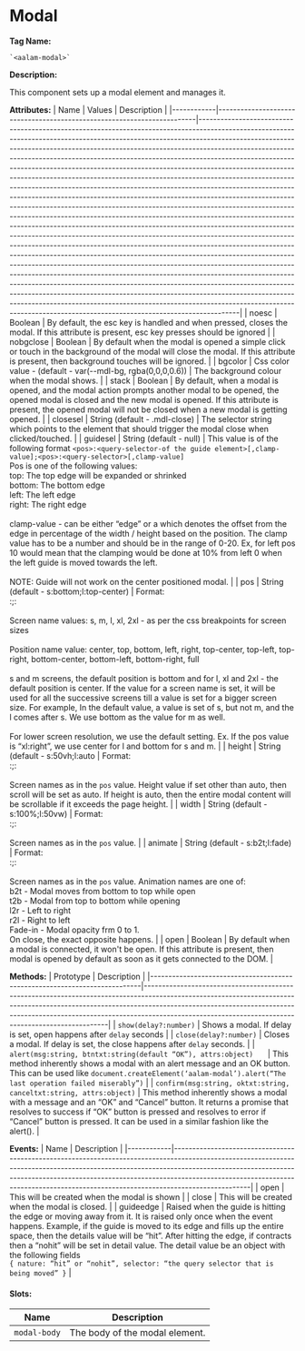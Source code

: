 # Modal
**Tag Name:**

	`<aalam-modal>`
 
**Description:**

This component sets up a modal element and manages it.

**Attributes:**
| Name       | Values                                                                 | Description                                                                                                                                                                                                                                                                                                                                                                                                                                                                                                                                                                                                                                                                                                                                                                                                                                                                                                                                                                                                                                                                                                                                                                                                                                                                                                                                                                                                                                                                                                                                                                                                                       |
|------------|------------------------------------------------------------------------|-----------------------------------------------------------------------------------------------------------------------------------------------------------------------------------------------------------------------------------------------------------------------------------------------------------------------------------------------------------------------------------------------------------------------------------------------------------------------------------------------------------------------------------------------------------------------------------------------------------------------------------------------------------------------------------------------------------------------------------------------------------------------------------------------------------------------------------------------------------------------------------------------------------------------------------------------------------------------------------------------------------------------------------------------------------------------------------------------------------------------------------------------------------------------------------------------------------------------------------------------------------------------------------------------------------------------------------------------------------------------------------------------------------------------------------------------------------------------------------------------------------------------------------------------------------------------------------------------------------------------------------|
| noesc      | Boolean                                                                | By default, the esc key is handled and when pressed, closes the modal. If this attribute is present, esc key presses should be ignored                                                                                                                                                                                                                                                                                                                                                                                                                                                                                                                                                                                                                                                                                                                                                                                                                                                                                                                                                                                                                                                                                                                                                                                                                                                                                                                                                                                                                                                    |
| nobgclose  | Boolean                                                                | By default when the modal is opened a simple click or touch in the background of the modal will close the modal. If this attribute is present, then background touches will be ignored.                                                                                                                                                                                                                                                                                                                                                                                                                                                                                                                                                                                                                                                                                                                                                                                                                                                                                                                                                                                                                                                                                                                                                                                                                                                                                                                                                                                                       |
| bgcolor    | Css color value - (default - var(--mdl-bg, rgba(0,0,0,0.6))           | The background colour when the modal shows.                                                                                                                                                                                                                                                                                                                                                                                                                                                                                                                                                                                                                                                                                                                                                                                                                                                                                                                                                                                                                                                                                                                                                                                                                                                                                                                                                                                                                                                                                                                                                    |
| stack      | Boolean                                                                | By default, when a modal is opened, and the modal action prompts another modal to be opened, the opened modal is closed and the new modal is opened. If this attribute is present, the opened modal will not be closed when a new modal is getting opened.                                                                                                                                                                                                                                                                                                                                                                                                                                                                                                                                                                                                                                                                                                                                                                                                                                                                                                                                                                                                                                                                                                                                                                                                                                                                                                                                      |
| closesel   | String (default - .mdl-close)                                          | The selector string which points to the element that should trigger the modal close when clicked/touched.                                                                                                                                                                                                                                                                                                                                                                                                                                                                                                                                                                                                                                                                                                                                                                                                                                                                                                                                                                                                                                                                                                                                                                                                                                                                                                                                                                                                                                                                                      |
| guidesel   | String (default - null)                                                | This value is of the following format `<pos>:<query-selector-of the guide element>[,clamp-value];<pos>:<query-selector>[,clamp-value]`<br>Pos is one of the following values:<br>top: The top edge will be expanded or shrinked<br>bottom: The bottom edge<br>left: The left edge<br>right: The right edge<br><br>clamp-value - can be either “edge” or a <number> which denotes the offset from the edge in percentage of the width / height based on the position. The clamp value has to be a number and should be in the range of 0-20. Ex, for left pos 10 would mean that the clamping would be done at 10% from left 0 when the left guide is moved towards the left.<br><br>NOTE: Guide will not work on the center positioned modal.                                                                                                                                                                                                                                                                                                                                                                                                                                                                                      |
| pos        | String (default - s:bottom;l:top-center)                              | Format:<br><screen-name-1>:<pos-name-1>;<screen-name-2>:<pos-name-2><br><br>Screen name values: s, m, l, xl, 2xl - as per the css breakpoints for screen sizes<br><br>Position name value: center, top, bottom, left, right, top-center, top-left, top-right, bottom-center, bottom-left, bottom-right, full<br><br>s and m screens, the default position is bottom and for l, xl and 2xl - the default position is center. If the value for a screen name is set, it will be used for all the successive screens till a value is set for a bigger screen size. For example, In the default value, a value is set of s, but not m, and the l comes after s. We use bottom as the value for m as well.<br><br>For lower screen resolution, we use the default setting. Ex. If the pos value is “xl:right”, we use center for l and bottom for s and m.                                                                                                                                                                                                                                                                                                             |
| height     | String (default - s:50vh;l:auto                                        | Format:<br><screen name>:<css height value>;<screen-name>:<height-value><br><br>Screen names as in the `pos` value. Height value if set other than auto, then scroll will be set as auto. If height is auto, then the entire modal content will be scrollable if it exceeds the page height.                                                                                                                                                                                                                                                                                                                                                                                                                                                                                                                                                                                                                                                                                                                                                                                                                                                                                                                                                                                                                                                                                                                                                                                                                                                         |
| width      | String (default - s:100%;l:50vw)                                       | Format:<br><screen name>:<css height value>;<screen-name>:<height-value><br><br>Screen names as in the `pos` value.                                                                                                                                                                                                                                                                                                                                                                                                                                                                                                                                                                                                                                                                                                                                                                                                                                                                                                                                                                                                                                                                                                                                                                                                                                                                                                                                                                                                                                                                              |
| animate    | String (default - s:b2t;l:fade)                                        | Format:<br><screen-name>:<animation name>;<screen-name>:<animation-name><br><br>Screen names as in the `pos` value. Animation names are one of:<br>b2t - Modal moves from bottom to top while open<br>t2b - Modal from top to bottom while opening<br>l2r - Left to right<br>r2l - Right to left<br>Fade-in - Modal opacity frm 0 to 1.<br>On close, the exact opposite happens.                                                                                                                                                                                                                                                                                                                                                                                                                                                                                                                                                                                                                                                                                                                                                                                                                                                                                                                     |
| open       | Boolean                                                                | By default when a modal is connected, it won't be open. If this attribute is present, then modal is opened by default as soon as it gets connected to the DOM.                                                                                                                                                                                                                                                                                                                                                                                                                                                                                                                                                                                                                                                                                                                                                                                                                                                                                                                                                                                                                                                                                                                                                                                                                                                                                                                                                  |

**Methods:**
| Prototype                                                                 | Description                                                                                                                                                                                                                                                                                                  |
|---------------------------------------------------------------------------|--------------------------------------------------------------------------------------------------------------------------------------------------------------------------------------------------------------------------------------------------------------------------------------------------------------|
| `show(delay?:number)`                                                       | Shows a modal. If delay is set, open happens after `delay` seconds                                                                                                                                                                                                                                          |
| `close(delay?:number)`                                                      | Closes a modal. If delay is set, the close happens after `delay` seconds.                                                                                                                                                                                                                                   |
| `alert(msg:string, btntxt:string(default “OK”), attrs:object)   `          | This method inherently shows a modal with an alert message and an OK button. This can be used like `document.createElement(‘aalam-modal’).alert(“The last operation failed miserably”)`                                                                             |
| `confirm(msg:string, oktxt:string, canceltxt:string, attrs:object)`        | This method inherently shows a modal with a message and an “OK” and “Cancel” button. It returns a promise that resolves to success if “OK” button is pressed and resolves to error if “Cancel” button is pressed. It can be used in a similar fashion like the alert(). |

**Events:**
| Name       | Description                                                                                                                                                                                                                                                                                                                                 |
|------------|---------------------------------------------------------------------------------------------------------------------------------------------------------------------------------------------------------------------------------------------------------------------------------------------------------------------------------------------|
| open       | This will be created when the modal is shown                                                                                                                                                                                                                                                                                                |
| close      | This will be created when the modal is closed.                                                                                                                                                                                                                                                                                              |
| guideedge  | Raised when the guide is hitting the edge or moving away from it. It is raised only once when the event happens. Example, if the guide is moved to its edge and fills up the entire space, then the details value will be “hit”. After hitting the edge, if contracts then a “nohit” will be set in detail value. The detail value be an object with the following fields <br> `{ nature: “hit” or “nohit”, selector: “the query selector that is being moved” }` |

#### Slots:
| Name         | Description                     |
|--------------|---------------------------------|
| `modal-body` | The body of the modal element.  |

